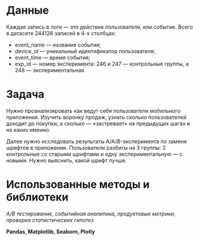 # Данные
Каждая запись в логе — это действие пользователя, или событие. Всего в датасете 244126 записей в 4-х столбцах:
- event_name — название события;
- device_id — уникальный идентификатор пользователя;
- event_time — время события;
- exp_id — номер эксперимента: 246 и 247 — контрольные группы, а 248 — экспериментальная.

# Задача
Нужно проанализировать как ведут себя пользователи мобильного приложения. Изучить воронку продаж, узнать сколько пользователей доходит до покупки, а сколько — «застревает» на предыдущих шагах и на каких именно.

Далее нужно исследовать результаты A/A/B-эксперимента по замене шрифтов в приложении. Пользователи разбиты на 3 группы: 2 контрольные со старыми шрифтами и одну экспериментальную — с новыми. Нужно выяснить, какой шрифт лучше.

# Использованные методы и библиотеки
*A/B тестирование, событийная аналитика, продуктовые метрики, проверка статистических гипотез*

**Pandas, Matplotlib, Seaborn, Plotly**
